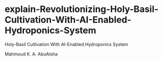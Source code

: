 # explain-Revolutionizing-Holy-Basil-Cultivation-With-AI-Enabled-Hydroponics-System
Holy-Basil Cultivation With AI-Enabled Hydroponics System

Mahmoud K. A. AbuAisha

